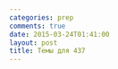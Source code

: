 ```yaml
---
categories: prep
comments: true
date: 2015-03-24T01:41:00
layout: post
title: Темы для 437
---
```


